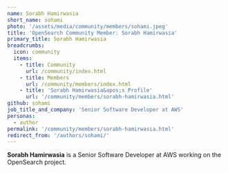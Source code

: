 ```yaml
---
name: Sorabh Hamirwasia
short_name: sohami
photo: '/assets/media/community/members/sohami.jpeg'
title: 'OpenSearch Community Member: Sorabh Hamirwasia'
primary_title: Sorabh Hamirwasia
breadcrumbs:
  icon: community
  items:
    - title: Community
      url: /community/index.html
    - title: Members
      url: /community/members/index.html
    - title: 'Sorabh Hamirwasia&apos;s Profile'
      url: '/community/members/sorabh-hamirwasia.html'
github: sohami
job_title_and_company: 'Senior Software Developer at AWS'
personas:
  - author
permalink: '/community/members/sorabh-hamirwasia.html'
redirect_from: '/authors/sohami/'
---
```


**Sorabh Hamirwasia** is a Senior Software Developer at AWS working on the OpenSearch project.